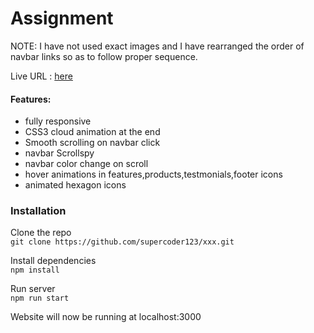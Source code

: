 # Assignment

NOTE: I have not used exact images and I have rearranged the order of navbar links so as to follow proper sequence.

Live URL : [here](https://supercoder123.github.io/bootstrap4-product-theme/)

#### Features:

- fully responsive
- CSS3 cloud animation at the end
- Smooth scrolling on navbar click
- navbar Scrollspy
- navbar color change on scroll
- hover animations in features,products,testmonials,footer icons
- animated hexagon icons

### Installation

Clone the repo  
`git clone https://github.com/supercoder123/xxx.git`

Install dependencies  
`npm install`

Run server  
`npm run start`

Website will now be running at localhost:3000
